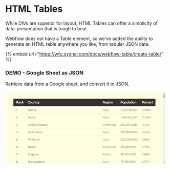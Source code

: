 # HTML Tables

While DIVs are superior for layout, HTML Tables can offer a simplicity of data-presentation that is tough to beat.

Webflow does not have a Table element, so we’ve added the ability to generate an HTML table anywhere you like, from tabular JSON data.

{% embed url="https://wfu.sygnal.com/docs/webflow-table/create-table/" %}

### DEMO - Google Sheet as JSON <a href="#demo---google-sheet-as-json" id="demo---google-sheet-as-json"></a>

Retrieve data from a Google sheet, and convert it to JSON.

![](<../.gitbook/assets/image (2).png>)

